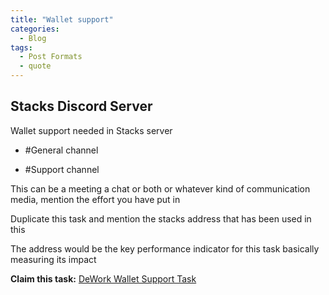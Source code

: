 ```yaml
---
title: "Wallet support"
categories:
  - Blog
tags:
  - Post Formats
  - quote
---
```


## Stacks Discord Server
Wallet support needed in Stacks server

- #General channel

- #Support channel

This can be a meeting a chat or both or whatever kind of communication media, mention the effort you have put in

Duplicate this task and mention the stacks address that has been used in this

The address would be the key performance indicator for this task basically measuring its impact

**Claim this task:** [DeWork Wallet Support Task](https://app.dework.xyz/stacks-adox/wish-tasks?taskId=a04737f6-2513-4272-95c6-55dbb94ff0b6)
